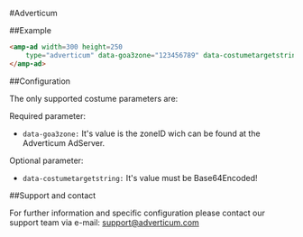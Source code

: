 <!---
Copyright 2016 The AMP HTML Authors. All Rights Reserved.

Licensed under the Apache License, Version 2.0 (the "License");
you may not use this file except in compliance with the License.
You may obtain a copy of the License at

      http://www.apache.org/licenses/LICENSE-2.0

Unless required by applicable law or agreed to in writing, software
distributed under the License is distributed on an "AS-IS" BASIS,
WITHOUT WARRANTIES OR CONDITIONS OF ANY KIND, either express or implied.
See the License for the specific language governing permissions and
limitations under the License.
-->

#Adverticum

##Example

```html
<amp-ad width=300 height=250
    type="adverticum" data-goa3zone="123456789" data-costumetargetstring="bXVzdGJlYmVhc2U2NGVuY29kZWQ=" >
</amp-ad>
```

##Configuration

The only supported costume parameters are: 

Required parameter:

 - ```data-goa3zone:``` It's value is the zoneID wich can be found at the Adverticum AdServer.

Optional parameter:

 - ```data-costumetargetstring:``` It's value must be Base64Encoded!

##Support and contact

For further information and specific configuration please contact our support team via e-mail:
support@adverticum.com
